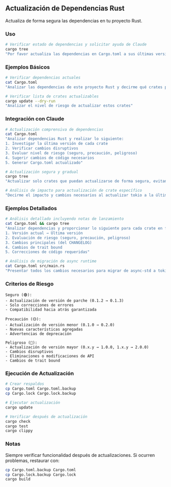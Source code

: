 ## Actualización de Dependencias Rust

Actualiza de forma segura las dependencias en tu proyecto Rust.

### Uso

```bash
# Verificar estado de dependencias y solicitar ayuda de Claude
cargo tree
"Por favor actualiza las dependencias en Cargo.toml a sus últimas versiones"
```

### Ejemplos Básicos

```bash
# Verificar dependencias actuales
cat Cargo.toml
"Analizar las dependencias de este proyecto Rust y decirme qué crates pueden actualizarse"

# Verificar lista de crates actualizables
cargo update --dry-run
"Analizar el nivel de riesgo de actualizar estos crates"
```

### Integración con Claude

```bash
# Actualización comprensiva de dependencias
cat Cargo.toml
"Analizar dependencias Rust y realizar lo siguiente:
1. Investigar la última versión de cada crate
2. Verificar cambios disruptivos
3. Evaluar nivel de riesgo (seguro, precaución, peligroso)
4. Sugerir cambios de código necesarios
5. Generar Cargo.toml actualizado"

# Actualización segura y gradual
cargo tree
"Actualizar solo crates que puedan actualizarse de forma segura, evitando actualizaciones de versión mayor"

# Análisis de impacto para actualización de crate específico
"Decirme el impacto y cambios necesarios al actualizar tokio a la última versión"
```

### Ejemplos Detallados

```bash
# Análisis detallado incluyendo notas de lanzamiento
cat Cargo.toml && cargo tree
"Analizar dependencias y proporcionar lo siguiente para cada crate en formato tabla:
1. Versión actual → Última versión
2. Evaluación de riesgo (seguro, precaución, peligroso)
3. Cambios principales (del CHANGELOG)
4. Cambios de trait bound
5. Correcciones de código requeridas"

# Análisis de migración de async runtime
cat Cargo.toml src/main.rs
"Presentar todos los cambios necesarios para migrar de async-std a tokio o actualizar tokio a una nueva versión mayor"
```

### Criterios de Riesgo

```text
Seguro (🟢):
- Actualización de versión de parche (0.1.2 → 0.1.3)
- Solo correcciones de errores
- Compatibilidad hacia atrás garantizada

Precaución (🟡):
- Actualización de versión menor (0.1.0 → 0.2.0)
- Nuevas características agregadas
- Advertencias de deprecación

Peligroso (🔴):
- Actualización de versión mayor (0.x.y → 1.0.0, 1.x.y → 2.0.0)
- Cambios disruptivos
- Eliminaciones o modificaciones de API
- Cambios de trait bound
```

### Ejecución de Actualización

```bash
# Crear respaldos
cp Cargo.toml Cargo.toml.backup
cp Cargo.lock Cargo.lock.backup

# Ejecutar actualización
cargo update

# Verificar después de actualización
cargo check
cargo test
cargo clippy
```

### Notas

Siempre verificar funcionalidad después de actualizaciones. Si ocurren problemas, restaurar con:

```bash
cp Cargo.toml.backup Cargo.toml
cp Cargo.lock.backup Cargo.lock
cargo build
```
